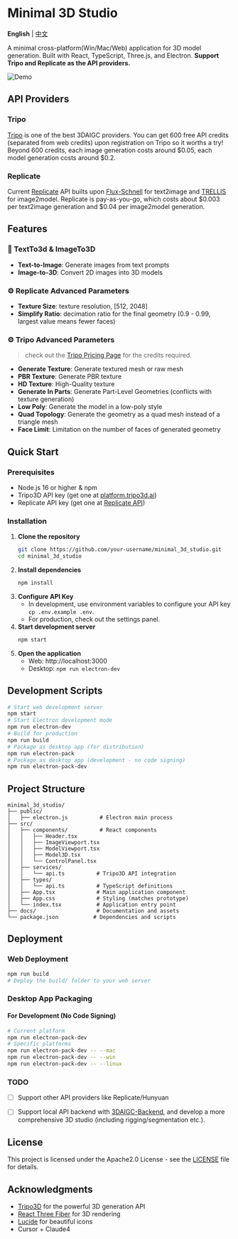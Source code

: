 # Minimal 3D Studio

**English** | [中文](README_zh.md)

A minimal cross-platform(Win/Mac/Web) application for 3D model generation. Built with React, TypeScript, Three.js, and Electron. **Support Tripo and Replicate as the API providers.** 


![Demo](./assets/demo.gif)

## API Providers 
### Tripo
[Tripo](https://www.tripo3d.ai) is one of the best 3DAIGC providers. You can get 600 free API credits (separated from web credits) upon registration on Tripo so it worths a try! Beyond 600 credits, each image generation costs around $0.05, each model generation costs around $0.2.


### Replicate 
Current [Replicate](https://replicate.com) API builts upon  [Flux-Schnell](https://replicate.com/black-forest-labs/flux-schnell) for text2image and [TRELLIS](https://replicate.com/firtoz/trellis) for image2model. Replicate is pay-as-you-go, which costs about $0.003 per text2image generation and $0.04 per image2model generation.

## Features

### 🎨 TextTo3d & ImageTo3D
- **Text-to-Image**: Generate images from text prompts
- **Image-to-3D**: Convert 2D images into 3D models

### ⚙️ **Replicate Advanced Parameters** 
- **Texture Size**: texture resolution, [512, 2048]
- **Simplify Ratio**: decimation ratio for the final geometry (0.9 - 0.99, largest value means fewer faces)


### ⚙️ **Tripo Advanced Parameters**
> check out the [Tripo Pricing Page](https://platform.tripo3d.ai/docs/billing) for the credits required.
- **Generate Texture**: Generate textured mesh or raw mesh
- **PBR Texture**: Generate PBR texture
- **HD Texture**: High-Quality texture
- **Generate In Parts**: Generate Part-Level Geometries (conflicts with texture generation)
- **Low Poly**: Generate the model in a low-poly style
- **Quad Topology**: Generate the geometry as a quad mesh instead of a triangle mesh
- **Face Limit**: Limitation on the number of faces of generated geometry

## Quick Start

### Prerequisites
- Node.js 16 or higher & npm
- Tripo3D API key (get one at [platform.tripo3d.ai](https://platform.tripo3d.ai))
- Replicate API key (get one at [Replicate API](https://replicate.com/account/api-tokens))

### Installation

1. **Clone the repository**
   ```bash
   git clone https://github.com/your-username/minimal_3d_studio.git
   cd minimal_3d_studio
   ```
2. **Install dependencies**
   ```bash
   npm install
   ```
3. **Configure API Key**
   - In development, use environment variables to configure your API key `cp .env.example .env`.
   - For production, check out the settings panel.
4. **Start development server**
   ```bash
   npm start
   ```
5. **Open the application**
   - Web: http://localhost:3000
   - Desktop: `npm run electron-dev`

## Development Scripts
```bash
# Start web development server
npm start
# Start Electron development mode
npm run electron-dev
# Build for production
npm run build
# Package as desktop app (for distribution)
npm run electron-pack
# Package as desktop app (development - no code signing)
npm run electron-pack-dev
```


## Project Structure
```
minimal_3d_studio/
├── public/
│   ├── electron.js          # Electron main process
├── src/
│   ├── components/          # React components
│   │   ├── Header.tsx
│   │   ├── ImageViewport.tsx
│   │   ├── ModelViewport.tsx
│   │   ├── Model3D.tsx
│   │   └── ControlPanel.tsx
│   ├── services/
│   │   └── api.ts          # Tripo3D API integration
│   ├── types/
│   │   └── api.ts          # TypeScript definitions
│   ├── App.tsx             # Main application component
│   ├── App.css             # Styling (matches prototype)
│   └── index.tsx           # Application entry point
├── docs/                   # Documentation and assets
└── package.json           # Dependencies and scripts
```

## Deployment

### Web Deployment
```bash
npm run build
# Deploy the build/ folder to your web server
```

### Desktop App Packaging

#### For Development (No Code Signing)
```bash
# Current platform
npm run electron-pack-dev
# Specific platforms
npm run electron-pack-dev -- --mac
npm run electron-pack-dev -- --win
npm run electron-pack-dev -- --linux
```

### TODO
- [ ] Support other API providers like Replicate/Hunyuan
- [ ] Support local API backend with [3DAIGC-Backend](https://github.com/FishWoWater/3DAIGC-API), and develop a more comprehensive 3D studio (including rigging/segmentation etc.).


## License

This project is licensed under the Apache2.0 License - see the [LICENSE](LICENSE) file for details.

## Acknowledgments
- [Tripo3D](https://platform.tripo3d.ai) for the powerful 3D generation API
- [React Three Fiber](https://github.com/pmndrs/react-three-fiber) for 3D rendering
- [Lucide](https://lucide.dev) for beautiful icons
- Cursor + Claude4 

